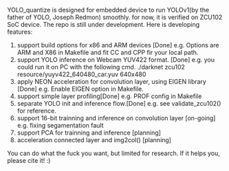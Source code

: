 YOLO_quantize is designed for embedded device to run YOLOv1(by the father of YOLO, Joseph Redmon) smoothly. for now, it is verified on ZCU102 SoC device. 
The repo is still under development. Here is developing features:
1. support build options for x86 and ARM devices [Done]
   e.g. Options are ARM and X86 in Makefile and fit CC and CPP fir your local path.
2. support YOLO inference on Webcam YUV422 format. [Done]
   e.g. you could run it on PC with the following cmd.
   ./darknet zcu102 resource/yuyv422_640480_car.yuv 640x480
3. apply NEON acceleration for convolution layer, using EIGEN library [Done]
   e.g. Enable EIGEN option in Makefile.
4. support simple layer profiling[Done]
   e.g. PROF config in Makefile
5. separate YOLO init and inference flow.[Done]
   e.g. see validate_zcu102() for reference.
6. support 16-bit trainning and inference on convolution layer [on-going]
   e.g. fixing segamentation fault
7. support PCA for trainning and inference [planning]
8. acceleration connected layer and img2col() [planning]

You can do what the fuck you want, but limited for research. 
If it helps you, please cite it!  :)
